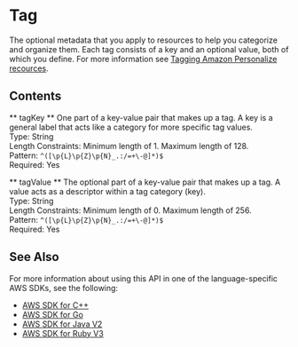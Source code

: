 # Tag<a name="API_Tag"></a>

The optional metadata that you apply to resources to help you categorize and organize them\. Each tag consists of a key and an optional value, both of which you define\. For more information see [Tagging Amazon Personalize recources](https://docs.aws.amazon.com/personalize/latest/dg/tagging-resources.html)\. 

## Contents<a name="API_Tag_Contents"></a>

 ** tagKey **   <a name="personalize-Type-Tag-tagKey"></a>
One part of a key\-value pair that makes up a tag\. A key is a general label that acts like a category for more specific tag values\.  
Type: String  
Length Constraints: Minimum length of 1\. Maximum length of 128\.  
Pattern: `^([\p{L}\p{Z}\p{N}_.:/=+\-@]*)$`   
Required: Yes

 ** tagValue **   <a name="personalize-Type-Tag-tagValue"></a>
The optional part of a key\-value pair that makes up a tag\. A value acts as a descriptor within a tag category \(key\)\.  
Type: String  
Length Constraints: Minimum length of 0\. Maximum length of 256\.  
Pattern: `^([\p{L}\p{Z}\p{N}_.:/=+\-@]*)$`   
Required: Yes

## See Also<a name="API_Tag_SeeAlso"></a>

For more information about using this API in one of the language\-specific AWS SDKs, see the following:
+  [AWS SDK for C\+\+](https://docs.aws.amazon.com/goto/SdkForCpp/personalize-2018-05-22/Tag) 
+  [AWS SDK for Go](https://docs.aws.amazon.com/goto/SdkForGoV1/personalize-2018-05-22/Tag) 
+  [AWS SDK for Java V2](https://docs.aws.amazon.com/goto/SdkForJavaV2/personalize-2018-05-22/Tag) 
+  [AWS SDK for Ruby V3](https://docs.aws.amazon.com/goto/SdkForRubyV3/personalize-2018-05-22/Tag) 